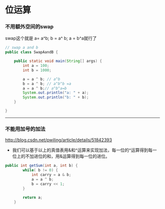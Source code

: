 # 位运算


### 不用额外空间的swap



swap这个就是 a= a^b; b = a^ b; a = b^a就行了

```java
// swap a and b 
public class SwapAandB {

	public static void main(String[] args) {
		int a = 100;
		int b = 1000;

		a = a ^ b; // a^b
		b = a ^ b; // a^b^b =a
		a = a ^ b;// a^b^a=b
		System.out.println("a: " + a);
		System.out.println("b: " + b);
	}

}

```
---

### 不能用加号的加法
http://blog.csdn.net/pwiling/article/details/51842393

* 我们可以基于以上的真值表用&和^运算来实现加法，每一位的^运算得到每一位上的不加进位的和，用&运算得到每一位的进位。

```java
public int getSum(int a, int b) {
        while( b != 0) {
            int carry = a & b;
            a = a ^ b;
            b = carry << 1;
        }
        
        return a;
    }
```